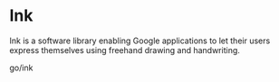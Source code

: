 # Ink

Ink is a software library enabling Google applications to let their users
express themselves using freehand drawing and handwriting.

go/ink
